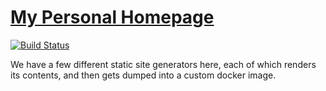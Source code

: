 # [My Personal Homepage](https://www.corylogan.com)

[![Build Status](https://drone.corylogan.com/api/badges/counterbeing/homepage/status.svg)](https://drone.corylogan.com/counterbeing/homepage)

We have a few different static site generators here, each of which renders its contents, and then gets dumped into a custom docker image.
